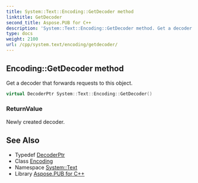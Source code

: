 ```yaml
---
title: System::Text::Encoding::GetDecoder method
linktitle: GetDecoder
second_title: Aspose.PUB for C++
description: 'System::Text::Encoding::GetDecoder method. Get a decoder that forwards requests to this object in C++.'
type: docs
weight: 2100
url: /cpp/system.text/encoding/getdecoder/
---
```

## Encoding::GetDecoder method


Get a decoder that forwards requests to this object.

```cpp
virtual DecoderPtr System::Text::Encoding::GetDecoder()
```


### ReturnValue

Newly created decoder.

## See Also

* Typedef [DecoderPtr](../../../system/decoderptr/)
* Class [Encoding](../)
* Namespace [System::Text](../../)
* Library [Aspose.PUB for C++](../../../)
